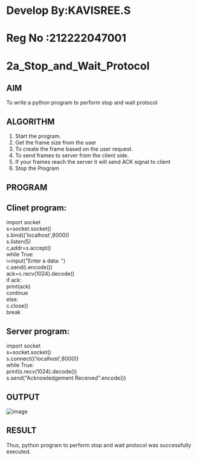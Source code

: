 # Develop By:KAVISREE.S
# Reg No :212222047001
# 2a_Stop_and_Wait_Protocol
## AIM 
To write a python program to perform stop and wait protocol
## ALGORITHM
1. Start the program.
2. Get the frame size from the user
3. To create the frame based on the user request.
4. To send frames to server from the client side.
5. If your frames reach the server it will send ACK signal to client
6. Stop the Program
## PROGRAM
## Clinet program:
import socket    
s=socket.socket()    
s.bind(('localhost',8000))   
s.listen(5)   
c,addr=s.accept()   
while True:   
    i=input("Enter a data: ")   
    c.send(i.encode())   
    ack=c.recv(1024).decode()   
    if ack:      
        print(ack)     
        continue      
    else:   
        c.close()  
        break   

## Server program:
import socket    
s=socket.socket()   
s.connect(('localhost',8000))  
while True:   
    print(s.recv(1024).decode())    
    s.send("Acknowledgement Received".encode())   
## OUTPUT
![image](https://github.com/kavisree86/2a_Stop_and_Wait_Protocol/assets/145759687/d7fa6814-6877-43a1-99c6-05e3654a6232)

## RESULT
Thus, python program to perform stop and wait protocol was successfully executed.
